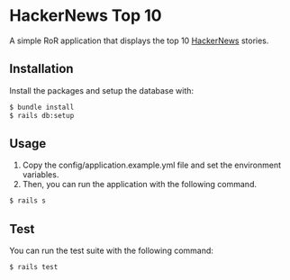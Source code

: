 # HackerNews Top 10

A simple RoR application that displays the top 10 [HackerNews](https://news.ycombinator.com/) stories.

## Installation

Install the packages and setup the database with:

```bash
$ bundle install
$ rails db:setup
```

## Usage

1. Copy the config/application.example.yml file and set the environment variables.
2. Then, you can run the application with the following command.

```bash
$ rails s
```

## Test

You can run the test suite with the following command:

```bash
$ rails test
```
